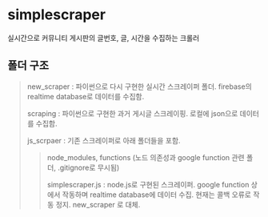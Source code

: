 # simplescraper
실시간으로 커뮤니티 게시판의 글번호, 글, 시간을 수집하는 크롤러 

## 폴더 구조
> new_scraper : 파이썬으로 다시 구현한 실시간 스크레이퍼 폴더. firebase의 realtime database로 데이터를 수집함.
>
> scraping : 파이썬으로 구현한 과거 게시글 스크레이핑. 로컬에 json으로 데이터를 수집함. 
>
> js_scrpaer : 기존 스크레이퍼로 아래 폴더들을 포함. 
>> node_modules, functions (노드 의존성과 google function 관련 폴더, .gitignore로 무시됨)
>> >>
>> simplescraper.js : node.js로 구현된 스크레이퍼. google function 상에서 작동하며 realtime database에 데이터 수집. 현재는 콜백 오류로 작동 정지. new_scraper 로 대체. 
